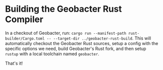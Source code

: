 
# Building the Geobacter Rust Compiler

In a checkout of Geobacter, run:
`cargo run --manifest-path rust-builder/Cargo.toml -- --target-dir ../geobacter-rust-build`.
This will automatically checkout the Geobacter Rust sources, setup a config with the specific
options we need, build Geobacter's Rust fork, and then setup `rustup` with
a local toolchain named `geobacter`.

That's it!
